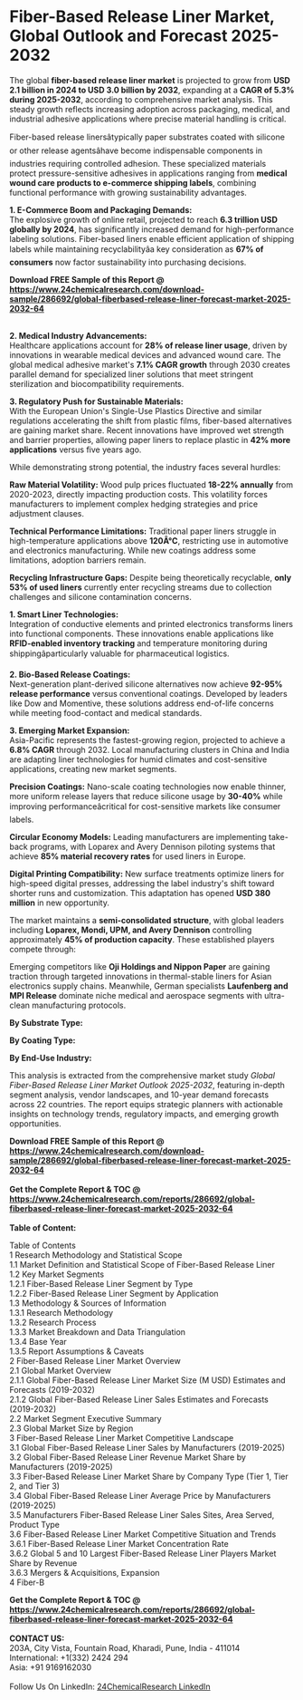 <h1>Fiber-Based Release Liner Market, Global Outlook and Forecast 2025-2032</h1><p>The global <strong>fiber-based release liner market</strong> is projected to grow from <strong>USD 2.1 billion in 2024 to USD 3.0 billion by 2032</strong>, expanding at a <strong>CAGR of 5.3% during 2025-2032</strong>, according to comprehensive market analysis. This steady growth reflects increasing adoption across packaging, medical, and industrial adhesive applications where precise material handling is critical.</p><p>Fiber-based release linersâtypically paper substrates coated with silicone or other release agentsâhave become indispensable components in industries requiring controlled adhesion. These specialized materials protect pressure-sensitive adhesives in applications ranging from <strong>medical wound care products to e-commerce shipping labels</strong>, combining functional performance with growing sustainability advantages.</p><p><strong>1. E-Commerce Boom and Packaging Demands:</strong><br>
The explosive growth of online retail, projected to reach <strong>6.3 trillion USD globally by 2024</strong>, has significantly increased demand for high-performance labeling solutions. Fiber-based liners enable efficient application of shipping labels while maintaining recyclabilityâa key consideration as <strong>67% of consumers</strong> now factor sustainability into purchasing decisions.</p><div><b>Download FREE Sample of this Report @ 
            <a href="https://www.24chemicalresearch.com/download-sample/286692/global-fiberbased-release-liner-forecast-market-2025-2032-64">
            https://www.24chemicalresearch.com/download-sample/286692/global-fiberbased-release-liner-forecast-market-2025-2032-64</a></b></div><br><p><strong>2. Medical Industry Advancements:</strong><br>
Healthcare applications account for <strong>28% of release liner usage</strong>, driven by innovations in wearable medical devices and advanced wound care. The global medical adhesive market's <strong>7.1% CAGR growth</strong> through 2030 creates parallel demand for specialized liner solutions that meet stringent sterilization and biocompatibility requirements.</p><p><strong>3. Regulatory Push for Sustainable Materials:</strong><br>
With the European Union's Single-Use Plastics Directive and similar regulations accelerating the shift from plastic films, fiber-based alternatives are gaining market share. Recent innovations have improved wet strength and barrier properties, allowing paper liners to replace plastic in <strong>42% more applications</strong> versus five years ago.</p><p>While demonstrating strong potential, the industry faces several hurdles:</p><p><strong>Raw Material Volatility:</strong> Wood pulp prices fluctuated <strong>18-22% annually</strong> from 2020-2023, directly impacting production costs. This volatility forces manufacturers to implement complex hedging strategies and price adjustment clauses.</p><p><strong>Technical Performance Limitations:</strong> Traditional paper liners struggle in high-temperature applications above <strong>120Â°C</strong>, restricting use in automotive and electronics manufacturing. While new coatings address some limitations, adoption barriers remain.</p><p><strong>Recycling Infrastructure Gaps:</strong> Despite being theoretically recyclable, <strong>only 53% of used liners</strong> currently enter recycling streams due to collection challenges and silicone contamination concerns.</p><p><strong>1. Smart Liner Technologies:</strong><br>
Integration of conductive elements and printed electronics transforms liners into functional components. These innovations enable applications like <strong>RFID-enabled inventory tracking</strong> and temperature monitoring during shippingâparticularly valuable for pharmaceutical logistics.</p><p><strong>2. Bio-Based Release Coatings:</strong><br>
Next-generation plant-derived silicone alternatives now achieve <strong>92-95% release performance</strong> versus conventional coatings. Developed by leaders like Dow and Momentive, these solutions address end-of-life concerns while meeting food-contact and medical standards.</p><p><strong>3. Emerging Market Expansion:</strong><br>
Asia-Pacific represents the fastest-growing region, projected to achieve a <strong>6.8% CAGR</strong> through 2032. Local manufacturing clusters in China and India are adapting liner technologies for humid climates and cost-sensitive applications, creating new market segments.</p><p><strong>Precision Coatings:</strong> Nano-scale coating technologies now enable thinner, more uniform release layers that reduce silicone usage by <strong>30-40%</strong> while improving performanceâcritical for cost-sensitive markets like consumer labels.</p><p><strong>Circular Economy Models:</strong> Leading manufacturers are implementing take-back programs, with Loparex and Avery Dennison piloting systems that achieve <strong>85% material recovery rates</strong> for used liners in Europe.</p><p><strong>Digital Printing Compatibility:</strong> New surface treatments optimize liners for high-speed digital presses, addressing the label industry's shift toward shorter runs and customization. This adaptation has opened <strong>USD 380 million</strong> in new opportunity.</p><p>The market maintains a <strong>semi-consolidated structure</strong>, with global leaders including <strong>Loparex, Mondi, UPM, and Avery Dennison</strong> controlling approximately <strong>45% of production capacity</strong>. These established players compete through:</p><p>Emerging competitors like <strong>Oji Holdings and Nippon Paper</strong> are gaining traction through targeted innovations in thermal-stable liners for Asian electronics supply chains. Meanwhile, German specialists <strong>Laufenberg and MPI Release</strong> dominate niche medical and aerospace segments with ultra-clean manufacturing protocols.</p><p><strong>By Substrate Type:</strong></p><p><strong>By Coating Type:</strong></p><p><strong>By End-Use Industry:</strong></p><p>This analysis is extracted from the comprehensive market study <em>Global Fiber-Based Release Liner Market Outlook 2025-2032</em>, featuring in-depth segment analysis, vendor landscapes, and 10-year demand forecasts across 22 countries. The report equips strategic planners with actionable insights on technology trends, regulatory impacts, and emerging growth opportunities.</p><div><b>Download FREE Sample of this Report @ 
            <a href="https://www.24chemicalresearch.com/download-sample/286692/global-fiberbased-release-liner-forecast-market-2025-2032-64">
            https://www.24chemicalresearch.com/download-sample/286692/global-fiberbased-release-liner-forecast-market-2025-2032-64</a></b></div><br><div><b>Get the Complete Report & TOC @ 
            <a href="https://www.24chemicalresearch.com/reports/286692/global-fiberbased-release-liner-forecast-market-2025-2032-64">
            https://www.24chemicalresearch.com/reports/286692/global-fiberbased-release-liner-forecast-market-2025-2032-64</a></b></div><br>
            <b>Table of Content:</b><p>Table of Contents<br />
1 Research Methodology and Statistical Scope<br />
1.1 Market Definition and Statistical Scope of Fiber-Based Release Liner<br />
1.2 Key Market Segments<br />
1.2.1 Fiber-Based Release Liner Segment by Type<br />
1.2.2 Fiber-Based Release Liner Segment by Application<br />
1.3 Methodology & Sources of Information<br />
1.3.1 Research Methodology<br />
1.3.2 Research Process<br />
1.3.3 Market Breakdown and Data Triangulation<br />
1.3.4 Base Year<br />
1.3.5 Report Assumptions & Caveats<br />
2 Fiber-Based Release Liner Market Overview<br />
2.1 Global Market Overview<br />
2.1.1 Global Fiber-Based Release Liner Market Size (M USD) Estimates and Forecasts (2019-2032)<br />
2.1.2 Global Fiber-Based Release Liner Sales Estimates and Forecasts (2019-2032)<br />
2.2 Market Segment Executive Summary<br />
2.3 Global Market Size by Region<br />
3 Fiber-Based Release Liner Market Competitive Landscape<br />
3.1 Global Fiber-Based Release Liner Sales by Manufacturers (2019-2025)<br />
3.2 Global Fiber-Based Release Liner Revenue Market Share by Manufacturers (2019-2025)<br />
3.3 Fiber-Based Release Liner Market Share by Company Type (Tier 1, Tier 2, and Tier 3)<br />
3.4 Global Fiber-Based Release Liner Average Price by Manufacturers (2019-2025)<br />
3.5 Manufacturers Fiber-Based Release Liner Sales Sites, Area Served, Product Type<br />
3.6 Fiber-Based Release Liner Market Competitive Situation and Trends<br />
3.6.1 Fiber-Based Release Liner Market Concentration Rate<br />
3.6.2 Global 5 and 10 Largest Fiber-Based Release Liner Players Market Share by Revenue<br />
3.6.3 Mergers & Acquisitions, Expansion<br />
4 Fiber-B</p><div><b>Get the Complete Report & TOC @ 
            <a href="https://www.24chemicalresearch.com/reports/286692/global-fiberbased-release-liner-forecast-market-2025-2032-64">
            https://www.24chemicalresearch.com/reports/286692/global-fiberbased-release-liner-forecast-market-2025-2032-64</a></b></div><br><b>CONTACT US:</b><br>
            203A, City Vista, Fountain Road, Kharadi, Pune, India - 411014<br>
            International: +1(332) 2424 294<br>
            Asia: +91 9169162030 <br><br>
            Follow Us On LinkedIn: <a href="https://www.linkedin.com/company/24chemicalresearch/">24ChemicalResearch LinkedIn</a>